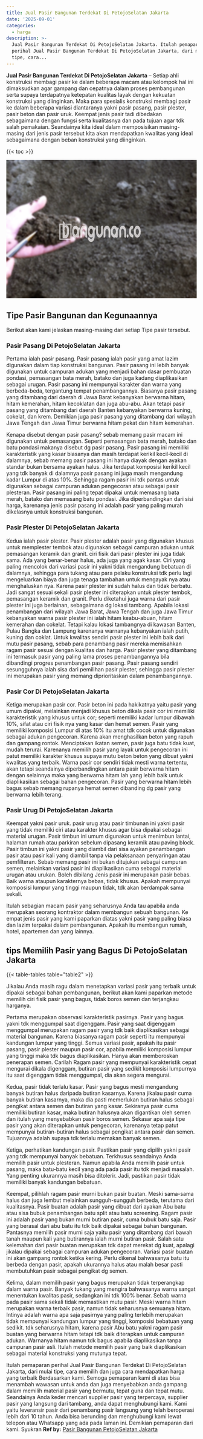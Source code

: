 ```yaml
---
title: Jual Pasir Bangunan Terdekat Di PetojoSelatan Jakarta
date: '2025-09-01'
categories:
  - harga
description: >-
  Jual Pasir Bangunan Terdekat Di PetojoSelatan Jakarta. Itulah pemaparan
  perihal Jual Pasir Bangunan Terdekat Di PetojoSelatan Jakarta, dari mulai
  tipe, cara...
---
```


**Jual Pasir Bangunan Terdekat Di PetojoSelatan Jakarta** – Setiap ahli konstruksi membagi pasir ke dalam beberapa macam atau kelompok hal ini dimaksudkan agar gampang dan cepatnya dalam proses pembangunan serta supaya terdapatnya ketepatan kualitas layak dengan kekuatan konstruksi yang diinginkan. Maka para spesialis konstruksi membagi pasir ke dalam beberapa variasi diantaranya yakni pasir pasang, pasir plester, pasir beton dan pasir uruk. Keempat jenis pasir tadi dibedakan sebagaimana dengan fungsi serta kualitasnya dan pada tujuan agar tdk salah pemakaian. Seandainya kita ideal dalam memposisikan masing-masing dari jenis pasir tersebut kita akan mendapatkan kwalitas yang ideal sebagaimana dengan beban konstruksi yang diinginkan.

{{< toc >}}

![Jual Pasir Bangunan Terdekat Di PetojoSelatan Jakarta](/images/jual-pasir-bangunan-55.png)

## Tipe Pasir Bangunan dan Kegunaannya

Berikut akan kami jelaskan masing-masing dari setiap Tipe pasir tersebut.

### Pasir Pasang Di PetojoSelatan Jakarta

Pertama ialah pasir pasang. Pasir pasang ialah pasir yang amat lazim digunakan dalam tiap konstruksi bangunan. Pasir pasang ini lebih banyak digunakan untuk campuran adukan yang menjadi bahan dasar pembuatan pondasi, pemasangan bata merah, batako dan juga kadang diaplikasikan sebagai urugan. Pasir pasang ini mempunyai karakter dan warna yang berbeda-beda, tergantung tempat penambangannya. Biasanya pasir pasang yang ditambang dari daerah di Jawa Barat kebanyakan berwarna hitam, hitam kemerahan, hitam kecoklatan dan juga abu-abu. Akan tetapi pasir pasang yang ditambang dari daerah Banten kebanyakan berwarna kuning, cokelat, dan krem. Demikian juga pasir pasang yang ditambang dari wilayah Jawa Tengah dan Jawa Timur berwarna hitam pekat dan hitam kemerahan.

Kenapa disebut dengan pasir pasang? sebab memang pasir macam ini digunakan untuk pemasangan. Seperti pemasangan bata merah, batako dan batu pondasi makanya disebut dg pasir pasang. Pasir pasang ini memiliki karakteristik yang kasar biasanya dan masih terdapat kerikil kecil-kecil di dalamnya, sebab memang pasir pasang ini hanya diayak dengan ayakan standar bukan bersama ayakan halus. Jika terdapat komposisi kerikil kecil yang tdk banyak di dalamnya pasir pasang ini juga masih mengandung kadar Lumpur di atas 10%. Sehingga ragam pasir ini tdk pantas untuk digunakan sebagai campuran adukan pengecoran atau sebagai pasir plesteran. Pasir pasang ini paling tepat dipakai untuk memasang bata merah, batako dan memasang batu pondasi. Jika diperbandingkan dari sisi harga, karenanya jenis pasir pasang ini adalah pasir yang paling murah dikelasnya untuk konstruksi bangunan.

### Pasir Plester Di PetojoSelatan Jakarta

Kedua ialah pasir plester. Pasir plester adalah pasir yang digunakan khusus untuk memplester tembok atau digunakan sebagai campuran adukan untuk pemasangan keramik dan granit. ciri fisik dari pasir plester ini juga tidak sama. Ada yang benar-benar halus, ada juga yang agak kasar. Ciri yang paling mencolok dari variasi pasir ini yakni tidak mengandung bebatuan di dalamnya, sehingga para tukang atau para pelaku konstruksi tdk perlu lagi mengeluarkan biaya dan juga tenaga tambahan untuk mengayak nya atau menghaluskan nya. Karena pasir plester ini sudah halus dan tidak berbatu. Jadi sangat sesuai sekali pasir plester ini diterapkan untuk plester tembok, pemasangan keramik dan granit. Perlu diketahui juga warna dari pasir plester ini juga berlainan, sebagaimana dg lokasi tambang. Apabila lokasi penambangan dari wilayah Jawa Barat, Jawa Tengah dan juga Jawa Timur kebanyakan warna pasir plester ini ialah hitam keabu-abuan, hitam kemerahan dan cokelat. Tetapi kalau lokasi tambangnya di kawasan Banten, Pulau Bangka dan Lampung karenanya warnanya kebanyakan ialah putih, kuning dan coklat. Untuk kwalitas sendiri pasir plester ini lebih baik dari mutu pasir pasang, sebab para penambang pasir mereka memisahkan ragam pasir sesuai dengan kualitas dan harga. Pasir plester yang ditambang ini termasuk pasir yang paling lama proses penambangannya bila dibandingi progres penambangan pasir pasang. Pasir pasang sendiri sesungguhnya ialah sisa dari pemilihan pasir plester, sehingga pasir plester ini merupakan pasir yang memang diprioritaskan dalam penambangannya.

### Pasir Cor Di PetojoSelatan Jakarta

Ketiga merupakan pasir cor. Pasir beton ini pada hakikatnya yaitu pasir yang umum dipakai, melainkan menjadi khusus beton dikala pasir cor ini memiliki karakteristik yang khusus untuk cor; seperti memiliki kadar lumpur dibawah 10%, sifat atau ciri fisik nya yang kasar dan hemat semen. Pasir yang memiliki komposisi Lumpur di atas 10% itu amat tdk cocok untuk digunakan sebagai adukan pengecoran. Karena akan menghasilkan beton yang rapuh dan gampang rontok. Menciptakan ikatan semen, pasir juga batu tidak kuat, mudah terurai. Karenanya memilih pasir yang layak untuk pengecoran ini patut memiliki karakter khusus supaya mutu beton beton yang dibuat yakni kwalitas yang terbaik. Warna pasir cor sendiri tidak mesti warna tertentu, akan tetapi seandainya diperbandingkan antara pasir berwarna hitam dengan selainnya maka yang berwarna hitam lah yang lebih baik untuk diaplikasikan sebagai bahan pengecoran. Pasir yang berwarna hitam lebih bagus sebab memang rupanya hemat semen dibanding dg pasir yang berwarna lebih terang.

### Pasir Urug Di PetojoSelatan Jakarta

Keempat yakni pasir uruk. pasir urug atau pasir timbunan ini yakni pasir yang tidak memiliki ciri atau karakter khusus agar bisa dipakai sebagai material urugan. Pasir timbun ini umum digunakan untuk menimbun lantai, halaman rumah atau parkiran sebelum dipasang keramik atau paving block. Pasir timbun ini yakni pasir yang diambil dari sisa ayakan penambangan pasir atau pasir kali yang diambil tanpa via pelaksanaan penyaringan atau pemfilteran. Sebab memang pasir ini bukan ditujukan sebagai campuran semen, melainkan variasi pasir ini diaplikasikan cuma sebagai material urugan atau urukan. Boleh dibilang Jenis pasir ini merupakan pasir bebas. Baik warna ataupun karakternya bebas, tidak khusus. Apakah mempunyai komposisi lumpur yang tinggi maupun tidak, tdk akan berdampak sama sekali.

Itulah sebagian macam pasir yang seharusnya Anda tau apabila anda merupakan seorang kontraktor dalam membangun sebuah bangunan. Ke empat jenis pasir yang kami paparkan diatas yakni pasir yang paling biasa dan lazim terpakai dalam pembangunan. Apakah itu membangun rumah, hotel, apartemen dan yang lainnya.

## tips Memilih Pasir yang Bagus Di PetojoSelatan Jakarta

{{< table-tables table="table2" >}}

Jikalau Anda masih ragu dalam menetapkan variasi pasir yang terbaik untuk dipakai sebagai bahan pembangunan, berikut akan kami paparkan metode memilih ciri fisik pasir yang bagus, tidak boros semen dan terjangkau harganya.

Pertama merupakan observasi karakteristik pasirnya. Pasir yang bagus yakni tdk menggumpal saat digenggam. Pasir yang saat digenggam menggumpal merupakan ragam pasir yang tdk baik diaplikasikan sebagai material bangunan. Karena biasanya ragam pasir seperti itu mempunyai kandungan lumpur yang tinggi. Semua variasi pasir, apakah itu pasir pasang, pasir plester maupun pasir cor, apabila memiliki komposisi lumpur yang tinggi maka tdk bagus diaplikasikan. Hanya akan memboroskan penerapan semen. Carilah Ragam pasir yang mempunyai karakteristik cepat mengurai dikala digenggam, butiran pasir yang sedikit komposisi lumpurnya itu saat digenggam tidak menggumpal, dia akan segera mengurai.

Kedua, pasir tidak terlalu kasar. Pasir yang bagus mesti mengandung banyak butiran halus daripada butiran kasarnya. Karena jikalau pasir cuma banyak butiran kasarnya, maka dia pasti memerlukan butiran halus sebagai pengikat antara semen dan butiran yang kasar. Sekiranya pasir cuma memiliki butiran kasar, maka butiran halusnya akan digantikan oleh semen dan itulah yang menyebabkan pasir boros semen. Sekasar apa saja tipe pasir yang akan diterapkan untuk pengecoran, karenanya tetap patut mempunyai butiran-butiran halus sebagai pengikat antara pasir dan semen. Tujuannya adalah supaya tdk terlalu memakan banyak semen.

Ketiga, perhatikan kandungan pasir. Pastikan pasir yang dipilih yakni pasir yang tdk mempunyai banyak bebatuan. Terkhusus seandainya Anda memilih pasir untuk plesteran. Namun apabila Anda memilih pasir untuk pasang, maka batu-batu kecil yang ada pada pasir itu tdk menjadi masalah. Yang penting ukurannya masih bisa ditolerir. Jadi, pastikan pasir tidak memiliki banyak kandungan bebatuan.

Keempat, pilihlah ragam pasir murni bukan pasir buatan. Meski sama-sama halus dan juga lembut melainkan sungguh-sungguh berbeda, terutama dari kualitasnya. Pasir buatan adalah pasir yang dibuat dari ayakan Abu batu atau sisa bubuk penambangan batu split atau batu screening. Ragam pasir ini adalah pasir yang bukan murni butiran pasir, cuma bubuk batu saja. Pasir yang berasal dari abu batu itu tdk baik dipakai sebagai bahan bangunan. Pantasnya memilih pasir murni saja yaitu pasir yang ditambang dari bawah tanah maupun kali yang butirannya ialah murni butiran pasir. Salah satu kelemahan dari pasir buatan merupakan tdk dapat merekat dg kuat, apalagi jikalau dipakai sebagai campuran adukan pengecoran. Variasi pasir buatan ini akan gampang rontok ketika kering. Perlu dikenal bahwasanya batu itu berbeda dengan pasir, apakah ukurannya halus atau malah besar pasti membutuhkan pasir sebagai pengikat dg semen.

Kelima, dalam memilih pasir yang bagus merupakan tidak terperangkap dalam warna pasir. Banyak tukang yang mengira bahwasanya warna sangat menentukan kwalitas pasir, sedangkan ini tdk 100% benar. Sebab warna pada pasir sama sekali tidak memastikan mutu pasir. Meski warna hitam merupakan warna terbaik pasir, namun tidak seharusnya semuanya hitam. Intinya adalah warna apa saja pasirnya yang paling terlebih merupakan tidak mempunyai kandungan lumpur yang tinggi, komposisi bebatuan yang sedikit. tdk seharusnya hitam, karena pasir Abu batu yakni ragam pasir buatan yang berwarna hitam tetapi tdk baik diterapkan untuk campuran adukan. Warnanya hitam namun tdk bagus apabila diaplikasikan tanpa campuran pasir asli. Itulah metode memilih pasir yang baik diaplikasikan sebagai material konstruksi yang mutunya tepat.

Itulah pemaparan perihal Jual Pasir Bangunan Terdekat Di PetojoSelatan Jakarta, dari mulai tipe, cara memilih dan juga cara mendapatkan harga yang terbaik Berdasarkan kami. Semoga pemaparan kami di atas bisa menambah wawasan untuk anda dan juga menyebabkan anda gampang dalam memilih material pasir yang bermutu, tepat guna dan tepat mutu. Seandainya Anda keder mencari supplier pasir yang terpercaya, supplier pasir yang langsung dari tambang, anda dapat menghubungi kami. Kami yaitu leveransir pasir dari penambang pasir langsung yang telah beroperasi lebih dari 10 tahun. Anda bisa berunding dan menghubungi kami lewat telepon atau Whatsapp yang ada pada laman ini. Demikian pemaparan dari kami. Syukran
**Ref by:** [Pasir Bangunan PetojoSelatan Jakarta](https://id.wikipedia.org/wiki/Pasir)
